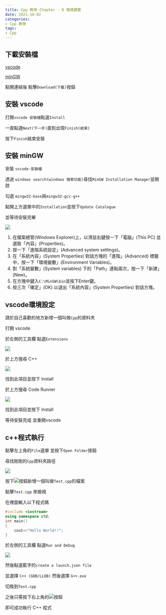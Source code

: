 ```yaml
---
title: Cpp 教學 Chapter - 0 環境建置
date: 2021-10-02
categories:
- Cpp 教學
tags:
- Cpp
---
```

## 下載安裝檔

[vscode](https://code.visualstudio.com/Download)

[minGW](https://sourceforge.net/projects/mingw/)

點開連結後 點擊`Download(下載)`按鈕

## 安裝 vscode

打開`vscode 安裝檔`點選`Install`

一直點選`Next(下一步)`直到出現`Finish(結束)`

按下`Finish`結束安裝

## 安裝 minGW

安裝 `vscode-安裝檔`

透過 `windows search(windows 搜索功能)`尋找`MinGW Installation Manager`並開啟

勾選 `mingw32-base`與`mingw32-gcc-g++`

點開上方選單中的`Installation`並按下`Update Catalogue`

並等待安裝完畢

![](https://i.imgur.com/t1p41qm.png)

1. 在檔案總管(Windows Explorer)上，以滑鼠右鍵按一下「電腦」(This PC) 並選取「內容」(Properties)。
2. 按一下「進階系統設定」(Advanced system settings)。
3. 在「系統內容」(System Properties) 對話方塊的「進階」(Advanced) 標籤中，按一下「環境變數」(Environment Variables)。
4. 對「系統變數」(System variables) 下的「Path」連點兩次，按一下「新建」(New)。
5. 在方塊中鍵入`C:\MinGW\bin`並按下Enter鍵。
7. 按三次「確定」(OK) 以退出「系統內容」(System Properties) 對話方塊。

## vscode環境設定

請於自己喜歡的地方新增一個叫做`Cpp`的資料夾

打開 vscode

於左側的工具欄 點選`Extensions`

![](https://i.imgur.com/3VSBHuO.png)

於上方搜尋 C++

![](https://i.imgur.com/BnMaotg.png)

找到此項目並按下 Install

於上方搜尋 Code Runner

![](https://i.imgur.com/EgHhrqG.png)

找到此項目並按下 Install

等待安裝完成 並重開vscode

## c++程式執行

點擊左上角的`File`選單 並按下`Open Folder`按鈕

尋找剛剛的`Cpp`資料夾路徑

![](https://i.imgur.com/GxxbP8s.png)

按下![](https://i.imgur.com/Q5FuW9j.png)按鈕新增一個叫做`Test.cpp`的檔案

點擊`Test.cpp` 來檢視

在裡面輸入以下程式碼

```cpp
#include <iostream>
using namespace std;
int main()
{
    cout<<"Hello World!!";
}
```

於左側的工具欄 點選`Run and Debug`

![](https://i.imgur.com/VZYtYU2.png)

然後點選藍字的`create a launch.json file`

並選擇 `C++ (GDB/LLDB)` 然後選擇 `G++.exe`

切換到`Test.cpp`

之後只需按下右上角的![](https://i.imgur.com/OacWXTM.png)按鈕

即可成功執行 C++ 程式

